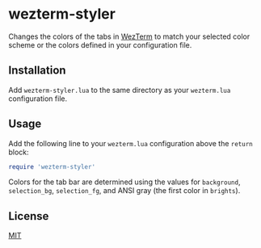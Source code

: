 # wezterm-styler

Changes the colors of the tabs in [WezTerm](https://wezfurlong.org/wezterm/index.html) to match your selected color scheme or the colors defined in your configuration file.

## Installation

Add `wezterm-styler.lua` to the same directory as your `wezterm.lua` configuration file.

## Usage

Add the following line to your `wezterm.lua` configuration above the `return` block:

```lua
require 'wezterm-styler'
```
Colors for the tab bar are determined using the values for `background`, `selection_bg`, `selection_fg`, and ANSI gray (the first color in `brights`).

## License
[MIT](https://choosealicense.com/licenses/mit/)

